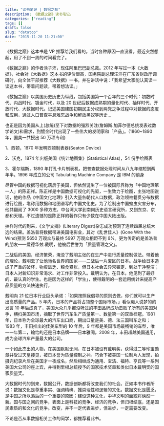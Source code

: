 ```yaml
---
title: "读书笔记 | 数据之巅"
description: 《数据之巅》读书笔记。
categories: ["reading"]
tags: []
draft: false
slug: "datatop"
date: "2015-11-20 11:21:00"
---
```


《数据之巅》这本书是 VP 推荐给我们看的，当时各种原因一直没看。最近突然想起，用了不到一周的时间看完了。

《数据之巅》的作者涂子沛，现任阿里巴巴副总裁。2012 年写过一本《大数据》，社会对《大数据》这本书的评价很高，国务院副总理汪洋在广东省财政厅调研时，向全体干部推荐《大数据》一书，并在讲话中说：「我希望大家能认真读一读这本书，带着问题读，带着想法读。」

《数据之巅》以美国历史历史为纵线，包括美国第一个百年的三个时代：初数时代、内战时代、镀金时代，以及 20 世纪后数据成熟期的量化时代、抽样时代、开放时代、大数据时代。记述美国建国初期民主分权到两党之争过程中对数据的态度和应用，通过人口普查平息难忘战争和解放黑奴等历史…

也正是因为美国从上(总统)至下对数据的强烈关注(詹姆斯.加菲尔德总统发表过数学论文)和需求，到镀金时代出现了一些伟大的发明家和「产品」。(1860~1890年，国美一共授出 50 万项专利)

1、西顿，1870 年发明西顿制表器(Seaton Device)

2、沃克，1874 年出版美国《统计地图集》(Statistical Atlas)，54 份手绘图表

3、霍尔瑞斯，1890 年打孔卡片制表机，把普查数据处理时间从八九年缩短到两年半。1896 年成立的公司 Tabulating Machine Company 是 IBM 的前身

尽管中国的数据可视化落后于美国，但依然诞生了一位被国际界称为「中国地理第一人」的陈正祥。陈正祥是中国数据可视化的先驱，一生致力于绘图，主张地图说话，他的作品《中国文化地理》引入大量各朝代人口数据，政治领袖籍贯分布数据进行绘图，堪称用数据和地图谱写的中国文化史。为了绘制出中国蝗虫灾害分布，他共翻阅了 3000 多种方志，中台湾大学到南岗历史语言研究所，又到东京、京都和天理。不过遗憾的是陈正祥的著作只有少数在中国大陆出版。

抽样时代的到来，《文学文摘》(Literary Digest)杂志成功预测了连续四届总统大选的结果。盖洛普将数据带进美国电影业，其对《乱世佳人》(Gone With the Wind)预测 5650 万观众与最终 5997 万观众相距不到 6%。更为传奇的是盖洛普的朋友——爱德华兹.戴明，他被后世誉为「质量管理之父」。

二战后的美国，经济繁荣，淹没了戴明主张的在生产中进行质量控制做法。带着他的理论，戴明去了让他驰名世界的国家——二战后一片废区的日本。战争给日本造成了严重的破坏，物资匮乏、粮食紧张，但日本社会去异常镇定、到处干净整洁；日本人对新知识非常渴求、对工作非常投入。戴明认为，在日本，他见到了最好的、最认真的学生。也是因为这样的「学生」，使得戴明的一套运用统计来提高产品质量的方法快速执行。

戴明向 21 位日本行业巨头承诺：「如果按照我倡导的原则去做，你们就可以生产出高质量的产品。5 年内，日本的产品将占领整个国际市场。」看似痴人说梦的的发言 10 年后成真了，美国大众几乎都没听过的丰田品牌成功击败了所有的美国对手，横扫美国市场，摘取了世界汽车生产质量第一、数量第一的双重桂冠。1981 年，日本称为全球最大的汽车出口商，期出口量是美、德、法三国叫车之和；1983 年，丰田推出的佳美车型的 10 年后，9 年都是美国市场最畅销的车型，唯一一年第二，输给的还是日本品牌——日本雅阁。2008 年，丰田超越美国通用，成为全球汽车产量最大的公司。

一个如此杰出的人物，在美国默默无闻，在日本被设有戴明奖，获得过二等珍宝勋章并受过天皇接见，被日本誉为质量控制之神。巧合下被美国一位制片人发现，拍摄完纪录片后在美国才一夜成名，然后相继成为通用、宝洁、福特、亨氏等一系列美国大公司的座上宾，并得到里根总统授予的国家技术奖章和类似日本戴明奖的国家质量奖。

大数据时代的到来，数据公开，数据创新都将改变我们的社会。正如本书作者所说：数据文化是尊重事实、强调精确、推崇理性和逻辑的文化。数据文化是匮乏，是中国之所以落后的一个重要的原因；建设这种文化，中华文明的面貌将焕然一新。国与国之间的竞争，表面上是科技的竞争、经济的竞争，但归根结底，还是国民素质的和文化的竞争。改变，并不一定代表进步，但进步，一定需要改变。

不论是否从事数据相关工作的同学，都推荐看此书。
